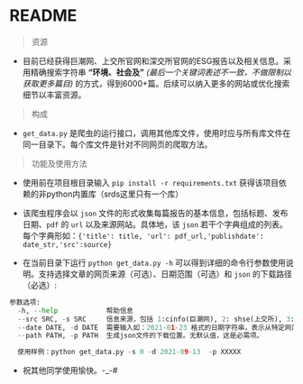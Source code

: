 # README

> 资源  

- 目前已经获得巨潮网、上交所官网和深交所官网的ESG报告以及相关信息。采用精确搜索字符串 **“环境、社会及”** *(最后一个关键词表述不一致，不做限制以获取更多篇目)* 的方式，得到6000+篇。后续可以纳入更多的网站或优化搜索细节以丰富资源。

> 构成

- `get_data.py` 是爬虫的运行接口，调用其他库文件，使用时应与所有库文件在同一目录下。每个库文件是针对不同网页的爬取方法。

> 功能及使用方法

- 使用前在项目根目录输入 `pip install -r requirements.txt` 获得该项目依赖的非python内置库（srds这里只有一个库）

- 该爬虫程序会以 `json` 文件的形式收集每篇报告的基本信息，包括标题、发布日期、`pdf` 的 `url` 以及来源网站。具体地，该 `json` 若干个字典组成的列表。每个字典形如：`{'title': title, 'url': pdf_url,'publishdate': date_str,'src':source}`
- 在当前目录下运行 `python get_data.py -h` 可以得到详细的命令行参数使用说明。支持选择文章的网页来源（可选）、日期范围（可选）和 `json` 的下载路径（必选）:

```Python
参数选项:
  -h, --help            帮助信息
  --src SRC, -s SRC     信息来源，包括 1:cinfo(巨潮网), 2: shse(上交所), 3:szse(深交所), 0:all above. 使用时输入冒号前的编号即可，默认值为0
  --date DATE, -d DATE  需要输入如：2021-01-23 格式的日期字符串，表示从特定网站筛选报告的发布时间满足：[该指定日期,程序运行时刻的日期]，并将它们更新到本地。默认为不加时间限制。
  --path PATH, -p PATH  生成json文件的下载位置。无默认值，这是必需项。

  使用样例：python get_data.py -s 0 -d 2021-09-13  -p XXXXX

```

- 祝其他同学使用愉快。-_-#